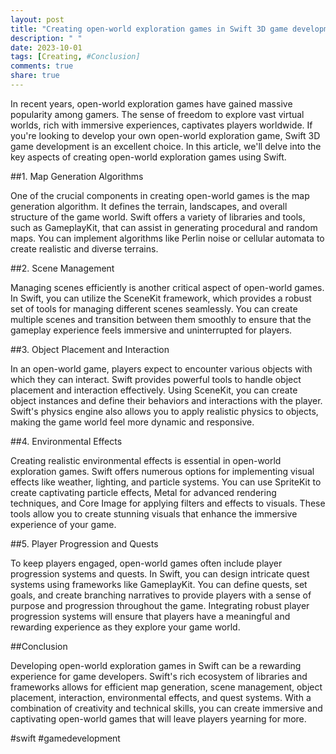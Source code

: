 ```yaml
---
layout: post
title: "Creating open-world exploration games in Swift 3D game development"
description: " "
date: 2023-10-01
tags: [Creating, #Conclusion]
comments: true
share: true
---
```


In recent years, open-world exploration games have gained massive popularity among gamers. The sense of freedom to explore vast virtual worlds, rich with immersive experiences, captivates players worldwide. If you're looking to develop your own open-world exploration game, Swift 3D game development is an excellent choice. In this article, we'll delve into the key aspects of creating open-world exploration games using Swift.

##1. Map Generation Algorithms

One of the crucial components in creating open-world games is the map generation algorithm. It defines the terrain, landscapes, and overall structure of the game world. Swift offers a variety of libraries and tools, such as GameplayKit, that can assist in generating procedural and random maps. You can implement algorithms like Perlin noise or cellular automata to create realistic and diverse terrains.

##2. Scene Management

Managing scenes efficiently is another critical aspect of open-world games. In Swift, you can utilize the SceneKit framework, which provides a robust set of tools for managing different scenes seamlessly. You can create multiple scenes and transition between them smoothly to ensure that the gameplay experience feels immersive and uninterrupted for players.

##3. Object Placement and Interaction

In an open-world game, players expect to encounter various objects with which they can interact. Swift provides powerful tools to handle object placement and interaction effectively. Using SceneKit, you can create object instances and define their behaviors and interactions with the player. Swift's physics engine also allows you to apply realistic physics to objects, making the game world feel more dynamic and responsive.

##4. Environmental Effects

Creating realistic environmental effects is essential in open-world exploration games. Swift offers numerous options for implementing visual effects like weather, lighting, and particle systems. You can use SpriteKit to create captivating particle effects, Metal for advanced rendering techniques, and Core Image for applying filters and effects to visuals. These tools allow you to create stunning visuals that enhance the immersive experience of your game.

##5. Player Progression and Quests

To keep players engaged, open-world games often include player progression systems and quests. In Swift, you can design intricate quest systems using frameworks like GameplayKit. You can define quests, set goals, and create branching narratives to provide players with a sense of purpose and progression throughout the game. Integrating robust player progression systems will ensure that players have a meaningful and rewarding experience as they explore your game world.

##Conclusion

Developing open-world exploration games in Swift can be a rewarding experience for game developers. Swift's rich ecosystem of libraries and frameworks allows for efficient map generation, scene management, object placement, interaction, environmental effects, and quest systems. With a combination of creativity and technical skills, you can create immersive and captivating open-world games that will leave players yearning for more.

#swift #gamedevelopment